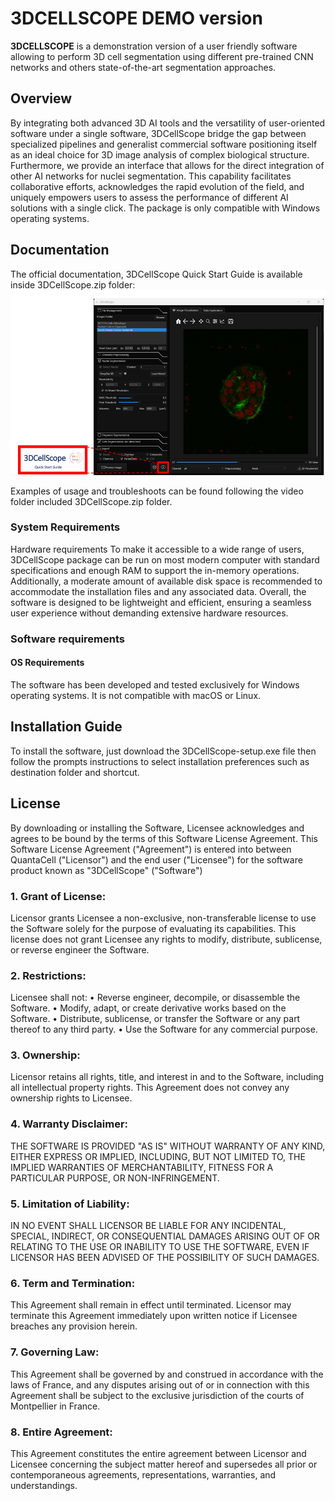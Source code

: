 # 3DCELLSCOPE DEMO version     
**3DCELLSCOPE** is a demonstration version of a user friendly software allowing to perform 3D cell segmentation using different pre-trained CNN networks and others state-of-the-art segmentation approaches.

## Overview
By integrating both advanced 3D AI tools and the versatility of user-oriented software under a single software, 3DCellScope bridge the gap between specialized pipelines and generalist commercial software positioning itself as an ideal choice for 3D image analysis of complex biological structure. Furthermore, we provide an interface that allows for the direct integration of other AI networks for nuclei segmentation. This capability facilitates collaborative efforts, acknowledges the rapid evolution of the field, and uniquely empowers users to assess the performance of different AI solutions with a single click.
The package is only compatible with Windows operating systems.

## Documentation
The official documentation, 3DCellScope Quick Start Guide is available inside 3DCellScope.zip folder: 
![Screenshot 3DCellScope](3DCellScope.png)

Examples of usage and troubleshoots can be found following the video folder included 3DCellScope.zip folder.

### System Requirements
Hardware requirements
To make it accessible to a wide range of users, 3DCellScope package can be run on most modern computer with standard specifications and enough RAM to support the in-memory operations. 
Additionally, a moderate amount of available disk space is recommended to accommodate the installation files and any associated data. Overall, the software is designed to be lightweight and efficient, ensuring a seamless user experience without demanding extensive hardware resources.

### Software requirements
#### OS Requirements
The software has been developed and tested exclusively for Windows operating systems. It is not compatible with macOS or Linux.

## Installation Guide
To install the software, just download the 3DCellScope-setup.exe file then follow the prompts instructions to select installation preferences such as destination folder and shortcut.

## License
By downloading or installing the Software, Licensee acknowledges and agrees to be bound by the terms of this Software License Agreement.
This Software License Agreement ("Agreement") is entered into between QuantaCell ("Licensor") and the end user ("Licensee") for the software product known as "3DCellScope" ("Software")

### 1. Grant of License:
Licensor grants Licensee a non-exclusive, non-transferable license to use the Software solely for the purpose of evaluating its capabilities. This license does not grant Licensee any rights to modify, distribute, sublicense, or reverse engineer the Software.

### 2. Restrictions:
Licensee shall not:
•	Reverse engineer, decompile, or disassemble the Software.
•	Modify, adapt, or create derivative works based on the Software.
•	Distribute, sublicense, or transfer the Software or any part thereof to any third party.
•	Use the Software for any commercial purpose.

### 3. Ownership:
Licensor retains all rights, title, and interest in and to the Software, including all intellectual property rights. This Agreement does not convey any ownership rights to Licensee.

### 4. Warranty Disclaimer:
THE SOFTWARE IS PROVIDED "AS IS" WITHOUT WARRANTY OF ANY KIND, EITHER EXPRESS OR IMPLIED, INCLUDING, BUT NOT LIMITED TO, THE IMPLIED WARRANTIES OF MERCHANTABILITY, FITNESS FOR A PARTICULAR PURPOSE, OR NON-INFRINGEMENT.

### 5. Limitation of Liability:
IN NO EVENT SHALL LICENSOR BE LIABLE FOR ANY INCIDENTAL, SPECIAL, INDIRECT, OR CONSEQUENTIAL DAMAGES ARISING OUT OF OR RELATING TO THE USE OR INABILITY TO USE THE SOFTWARE, EVEN IF LICENSOR HAS BEEN ADVISED OF THE POSSIBILITY OF SUCH DAMAGES.

### 6. Term and Termination:
This Agreement shall remain in effect until terminated. Licensor may terminate this Agreement immediately upon written notice if Licensee breaches any provision herein.

### 7. Governing Law:
This Agreement shall be governed by and construed in accordance with the laws of France, and any disputes arising out of or in connection with this Agreement shall be subject to the exclusive jurisdiction of the courts of Montpellier in France.
### 8. Entire Agreement:
This Agreement constitutes the entire agreement between Licensor and Licensee concerning the subject matter hereof and supersedes all prior or contemporaneous agreements, representations, warranties, and understandings.

